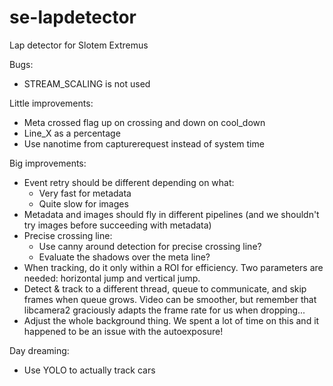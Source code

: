 # se-lapdetector
Lap detector for Slotem Extremus

Bugs:
* STREAM_SCALING is not used

Little improvements:
* Meta crossed flag up on crossing and down on cool_down
* Line_X as a percentage
* Use nanotime from capturerequest instead of system time

Big improvements:
* Event retry should be different depending on what:
  * Very fast for metadata
  * Quite slow for images
* Metadata and images should fly in different pipelines (and we shouldn't try images before succeeding with metadata)
* Precise crossing line:
  * Use canny around detection for precise crossing line?
  * Evaluate the shadows over the meta line?
* When tracking, do it only within a ROI for efficiency. Two parameters are needed: horizontal jump and vertical jump.
* Detect & track to a different thread, queue to communicate, and skip frames when queue grows. Video can be smoother, but remember that libcamera2 graciously adapts the frame rate for us when dropping...
* Adjust the whole background thing. We spent a lot of time on this and it happened to be an issue with the autoexposure!

Day dreaming:
* Use YOLO to actually track cars

